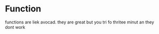 # Function

functions are liek avocad. they are great but you tri fo thritee minut an they dont work
